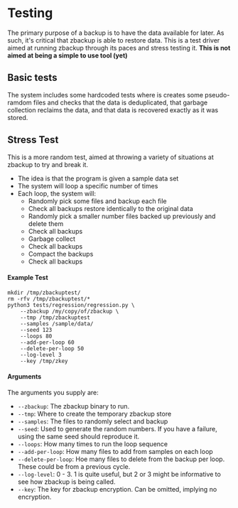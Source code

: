 # Testing
The primary purpose of a backup is to have the data available for later.  As such, it's critical that zbackup is able to restore data.  This is a test driver aimed at running zbackup through its paces and stress testing it.
**This is not aimed at being a simple to use tool (yet)**
## Basic tests
The system includes some hardcoded tests where is creates some pseudo-ramdom files and checks that the data is deduplicated, that garbage collection reclaims the data, and that data is recovered exactly as it was stored.
## Stress Test
This is a more random test, aimed at throwing a variety of situations at zbackup to try and break it.

 - The idea is that the program is given a sample data set
 - The system will loop a specific number of times
 - Each loop, the system will:
	 - Randomly pick some files and backup each file
	 - Check all backups restore identically to the original data
	 - Randomly pick a smaller number files backed up previously and delete them
	 - Check all backups
	 - Garbage collect
	 - Check all backups
	 - Compact the backups
	 - Check all backups

#### Example Test
```
mkdir /tmp/zbackuptest/
rm -rfv /tmp/zbackuptest/* 
python3 tests/regression/regression.py \
	--zbackup /my/copy/of/zbackup \
	--tmp /tmp/zbackuptest 
	--samples /sample/data/ 
	--seed 123 
	--loops 80 
	--add-per-loop 60 
	--delete-per-loop 50 
	--log-level 3 
	--key /tmp/zkey
``` 
#### Arguments
The arguments you supply are:
- `--zbackup`: The zbackup binary to run.
- `--tmp`: Where to create the temporary zbackup store
- `--samples`: The files to randomly select and backup
- `--seed`: Used to generate the random numbers.  If you have a failure, using the same seed should reproduce it.
- `--loops`: How many times to run the loop sequence
- `--add-per-loop`: How many files to add from samples on each loop
- `--delete-per-loop`: Hoe many files to delete from the backup per loop.  These could be from a previous cycle.
- `--log-level`: 0 - 3.  1 is quite useful, but 2 or 3 might be informative to see how zbackup is being called.
- `--key`: The key for zbackup encryption.  Can be omitted, implying no encryption.

